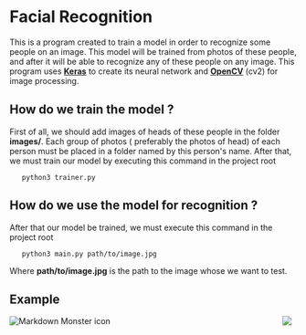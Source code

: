 # Facial Recognition
This is a program created to train a model in order to recognize some people on an image. This model will be trained from  photos of these people, and after it will be able to recognize any of these people on any image.
This program uses **[Keras](https://keras.io/)** to create its neural network and **[OpenCV](https://opencv.org/)** (cv2) for image processing.

## How do we train the model ?
First of all, we should add images of heads of these people in the folder **images/**. Each group of photos (
preferably the photos of head) of each person must be placed in a folder named by this person's name.
After that, we must train our model by executing this command in the project root
```shell
   python3 trainer.py
```

## How do we use the model for recognition ?
After that our model be trained, we must execute this command in the project root
```shell
   python3 main.py path/to/image.jpg
```
Where **path/to/image.jpg** is the path to the image whose we want to test.

## Example

<img src="medric.png"
     alt="Markdown Monster icon"
     style="float: left; margin-right: 10px;" />
<img src="output.png"
     style="float: right; margin-right: 10px;" />
